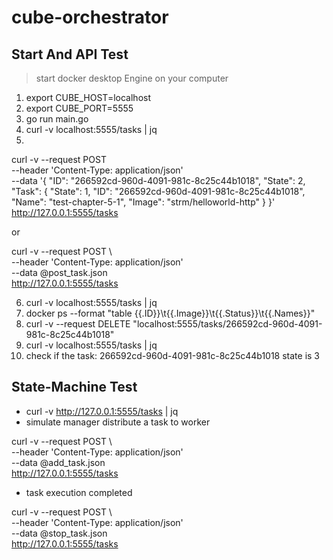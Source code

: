 # cube-orchestrator

## Start And API Test

> start docker desktop Engine on your computer

1. export CUBE_HOST=localhost
2. export CUBE_PORT=5555
3. go run main.go
4. curl -v localhost:5555/tasks | jq
5. 

curl -v --request POST \
  --header 'Content-Type: application/json' \
  --data '{
    "ID": "266592cd-960d-4091-981c-8c25c44b1018",
    "State": 2,
    "Task": {
        "State": 1,
        "ID": "266592cd-960d-4091-981c-8c25c44b1018",
        "Name": "test-chapter-5-1",
        "Image": "strm/helloworld-http"
    }
}' \
http://127.0.0.1:5555/tasks


or


curl -v --request POST \                                                            
--header 'Content-Type: application/json' \
--data @post_task.json \
http://127.0.0.1:5555/tasks

6. curl -v localhost:5555/tasks | jq
7. docker ps --format "table {{.ID}}\t{{.Image}}\t{{.Status}}\t{{.Names}}"
8. curl -v --request DELETE "localhost:5555/tasks/266592cd-960d-4091-981c-8c25c44b1018"
9. curl -v localhost:5555/tasks | jq
10. check if the task: 266592cd-960d-4091-981c-8c25c44b1018 state is 3




## State-Machine Test

- curl -v http://127.0.0.1:5555/tasks | jq
- simulate manager distribute a task to worker

curl -v --request POST \                
--header 'Content-Type: application/json' \
--data @add_task.json \
http://127.0.0.1:5555/tasks

- task execution completed

curl -v --request POST \                
--header 'Content-Type: application/json' \
--data @stop_task.json \
http://127.0.0.1:5555/tasks